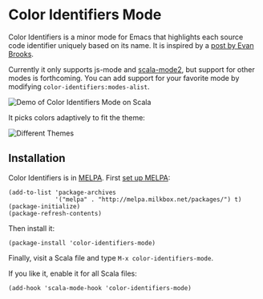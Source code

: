 # Color Identifiers Mode
Color Identifiers is a minor mode for Emacs that highlights each source code identifier uniquely based on its name. It is inspired by a [post by Evan Brooks](https://medium.com/p/3a6db2743a1e/).

Currently it only supports js-mode and [scala-mode2](https://github.com/hvesalai/scala-mode2), but support for other modes is forthcoming. You can add support for your favorite mode by modifying `color-identifiers:modes-alist`.

![Demo of Color Identifiers Mode on Scala](https://raw.github.com/ankurdave/color-identifiers-mode/gh-pages/demo.gif)

It picks colors adaptively to fit the theme:

![Different Themes](https://raw.github.com/ankurdave/color-identifiers-mode/gh-pages/themes.png)

## Installation
Color Identifiers is in [MELPA](https://github.com/milkypostman/melpa/pull/1416). First [set up MELPA](https://github.com/milkypostman/melpa/pull/1416):

    (add-to-list 'package-archives
                 '("melpa" . "http://melpa.milkbox.net/packages/") t)
    (package-initialize)
    (package-refresh-contents)

Then install it:

    (package-install 'color-identifiers-mode)

Finally, visit a Scala file and type `M-x color-identifiers-mode`.

If you like it, enable it for all Scala files:

    (add-hook 'scala-mode-hook 'color-identifiers-mode)
